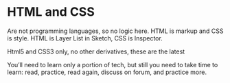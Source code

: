 # HTML and CSS

Are not programming languages, so no logic here. HTML is markup and CSS is style. HTML is Layer List in Sketch, CSS is Inspector.

Html5 and CSS3 only, no other derivatives, these are the latest

You’ll need to learn only a portion of tech, but still you need to take time to learn: read, practice, read again, discuss on forum, and practice more. 

